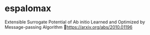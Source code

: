# espalomax
Extensible Surrogate Potential of Ab initio Learned and Optimized by Message-passing Algorithm 🍹https://arxiv.org/abs/2010.01196
